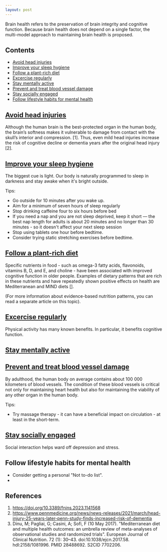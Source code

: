 ```yaml
---
layout: post
---
```


Brain health refers to the preservation of brain integrity and cognitive function. Because brain health does not depend on a single factor, the multi-model approach to maintaining brain health is proposed. 

## Contents
- [Avoid head injuries](#avoid-head-injuries)
- [Improve your sleep hygiene](#improve-your-sleep-hygiene)
- [Follow a plant-rich diet](#follow-a-plant-rich-diet)
- [Excercise regularly](#excercice-regularly)
- [Stay mentally active](#the-middle)
- [Prevent and treat blood vessel damage](#the-end)
- [Stay socially engaged](#stay-socially-engaged)
- [Follow lifestyle habits for mental health](#follow-lifestyle-habits-for-mental-health)

## [Avoid head injuries](#avoid-head-injuries)

Although the human brain is the best-protected organ in the human body, the brain’s softness makes it vulnerable to damage from contact with the skull’s interior and compression. [1]. Thus, even mild head injuries increase the risk of cognitive decline or dementia years after the original head injury [2].


## [Improve your sleep hygiene](#get-in-touch-with-your-circadian-rhythm)

The biggest cue is light. Our body is naturally programmed to sleep in darkness and stay awake when it's bright outside.

Tips:
-   Go outside for 10 minutes after you wake up.
-   Aim for a minimum of seven hours of sleep regularly
-   Stop drinking caffeine four to six hours before bed
-   If you need a nap and you are not sleep deprived, keep it short — the best nap length for adults is about 20 minutes and no longer than 30 minutes - so it doesn't affect your next sleep session
-   Stop using tablets one hour before bedtime.
-   Consider trying static stretching exercises before bedtime.
  

## [Follow a plant-rich diet](#[Follow-Mediterranean-diet)

Specific nutrients in food - such as omega-3 fatty acids, flavonoids, vitamins B, D, and E, and choline - have been associated with improved cognitive function in older people. Examples of dietary patterns that are rich in these nutrients and have repeatedly shown positive effects on health are Mediterranean and MIND diets []. 

(For more information about evidence-based nutrition patterns, you can read a separate article on this topic).


## [Excercise regularly](#excercice-regularly)

Physical activity has many known benefits. In particular, it benefits cognitive function.


## [Stay mentally active](#the-middle)




## [Prevent and treat blood vessel damage](#the-middle)

By adulthood, the human body on average contains about 100 000 kilometers of blood vessels. The condition of these blood vessels is critical not only for maintaining heart health but also for maintaining the viability of any other organ in the human body.

Tips:
-   Try massage therapy - it can have a beneficial impact on circulation - at least in the short-term.


## [Stay socially engaged](#the-middle)

Social interaction helps ward off depression and stress.


## Follow lifestyle habits for mental health

-   Consider getting a personal "Not to-do list".
-   


## References
1.   https://doi.org/10.3389/fnins.2023.1141568
2.   https://www.pennmedicine.org/news/news-releases/2021/march/head-injury-25-years-later-penn-study-finds-increased-risk-of-dementia
3.   Dinu, M; Pagliai, G; Casini, A; Sofi, F (10 May 2017). "Mediterranean diet and multiple health outcomes: an umbrella review of meta-analyses of observational studies and randomized trials". European Journal of Clinical Nutrition. 72 (1): 30–43. doi:10.1038/ejcn.2017.58. hdl:2158/1081996. PMID 28488692. S2CID 7702206.


